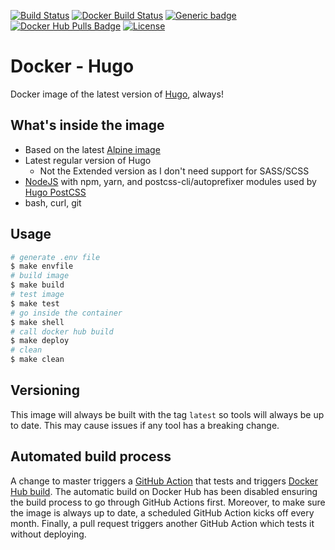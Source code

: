 [![Build Status][linkGitHubActionsProjectBadge]][linkGitHubActionsProject]
[![Docker Build Status][linkDockerHubProjectBuildBadge]][linkDockerHubProjectBuild]
[![Generic badge][linkDockerHubProjectBadge]][linkDockerHubProject]
[![Docker Hub Pulls Badge][LinkDockerHubProjectPullsBadge]][linkDockerHubProject]
[![License][linkLicenseBadge]][linkLicense]

# Docker - Hugo

Docker image of the latest version of [Hugo][linkHugo], always!

## What's inside the image

- Based on the latest [Alpine image][linkAlpine]
- Latest regular version of Hugo
  - Not the Extended version as I don't need support for SASS/SCSS
- [NodeJS][linkNodeJS] with npm, yarn, and postcss-cli/autoprefixer modules used by [Hugo PostCSS][linkHugoPostCSS]
- bash, curl, git

## Usage

```bash
# generate .env file
$ make envfile
# build image
$ make build
# test image
$ make test
# go inside the container
$ make shell
# call docker hub build
$ make deploy
# clean
$ make clean
```

## Versioning

This image will always be built with the tag `latest` so tools will always be up to date. This may cause issues if any tool has a breaking change.

## Automated build process

A change to master triggers a [GitHub Action][linkGitHubActionsProject] that tests and triggers [Docker Hub build][linkDockerHubProjectBuild]. The automatic build on Docker Hub has been disabled ensuring the build process to go through GitHub Actions first. Moreover, to make sure the image is always up to date, a scheduled GitHub Action kicks off every month. Finally, a pull request triggers another GitHub Action which tests it without deploying.


[linkLicenseBadge]: https://img.shields.io/dub/l/vibe-d.svg
[linkLicense]: LICENSE
[linkGitHubActionsProjectBadge]: https://github.com/flemay/docker-hugo/workflows/Deploy/badge.svg
[linkGitHubActionsProject]: https://github.com/flemay/docker-hugo/actions
[linkDockerHubProjectBadge]: https://img.shields.io/badge/repository-dockerhub-blue.svg
[linkDockerHubProject]: https://hub.docker.com/r/flemay/hugo
[linkDockerHubProjectBuild]: https://hub.docker.com/r/flemay/hugo/builds/
[linkDockerHubProjectBuildBadge]: https://img.shields.io/docker/build/flemay/hugo.svg
[LinkDockerHubProjectPullsBadge]: https://img.shields.io/docker/pulls/flemay/hugo

[linkHugo]: https://gohugo.io/
[linkNodeJS]: https://nodejs.org/
[linkPostcssCLI]: https://www.npmjs.com/package/postcss-cli
[linkDockerRegistry]: https://hub.docker.com/r/flemay/hugo
[linkAlpine]: https://hub.docker.com/_/alpine/
[linkHugoPostCSS]: https://gohugo.io/hugo-pipes/postcss/